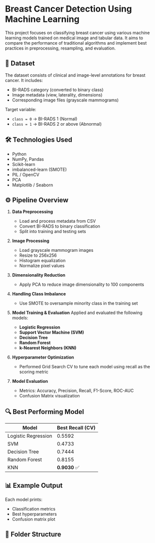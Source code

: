 # Breast Cancer Detection Using Machine Learning

This project focuses on classifying breast cancer using various machine learning models trained on medical image and tabular data. It aims to compare the performance of traditional algorithms and implement best practices in preprocessing, resampling, and evaluation.

## 📁 Dataset

The dataset consists of clinical and image-level annotations for breast cancer. It includes:
- BI-RADS category (converted to binary class)
- Image metadata (view, laterality, dimensions)
- Corresponding image files (grayscale mammograms)

Target variable:
- `class = 0` → BI-RADS 1 (Normal)
- `class = 1` → BI-RADS 2 or above (Abnormal)

## 🛠 Technologies Used

- Python
- NumPy, Pandas
- Scikit-learn
- imbalanced-learn (SMOTE)
- PIL / OpenCV
- PCA
- Matplotlib / Seaborn

## ⚙️ Pipeline Overview

1. **Data Preprocessing**
   - Load and process metadata from CSV
   - Convert BI-RADS to binary classification
   - Split into training and testing sets

2. **Image Processing**
   - Load grayscale mammogram images
   - Resize to 256x256
   - Histogram equalization
   - Normalize pixel values

3. **Dimensionality Reduction**
   - Apply PCA to reduce image dimensionality to 100 components

4. **Handling Class Imbalance**
   - Use SMOTE to oversample minority class in the training set

5. **Model Training & Evaluation**
   Applied and evaluated the following models:
   - **Logistic Regression**
   - **Support Vector Machine (SVM)**
   - **Decision Tree**
   - **Random Forest**
   - **k-Nearest Neighbors (KNN)**

6. **Hyperparameter Optimization**
   - Performed Grid Search CV to tune each model using recall as the scoring metric

7. **Model Evaluation**
   - Metrics: Accuracy, Precision, Recall, F1-Score, ROC-AUC
   - Confusion Matrix visualization

## 🔍 Best Performing Model

| Model              | Best Recall (CV) |
|-------------------|------------------|
| Logistic Regression | 0.5592 |
| SVM                 | 0.4733 |
| Decision Tree       | 0.7444 |
| Random Forest       | 0.8155 |
| KNN                 | **0.9030** ✅ |

## 📊 Example Output

Each model prints:
- Classification metrics
- Best hyperparameters
- Confusion matrix plot

## 📂 Folder Structure

